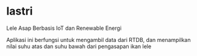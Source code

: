 # lastri
Lele Asap Berbasis IoT dan Renewable Energi

Aplikasi ini berfungsi untuk mengambil data dari RTDB, dan menampilkan nilai suhu atas dan suhu bawah dari pengasapan ikan lele
